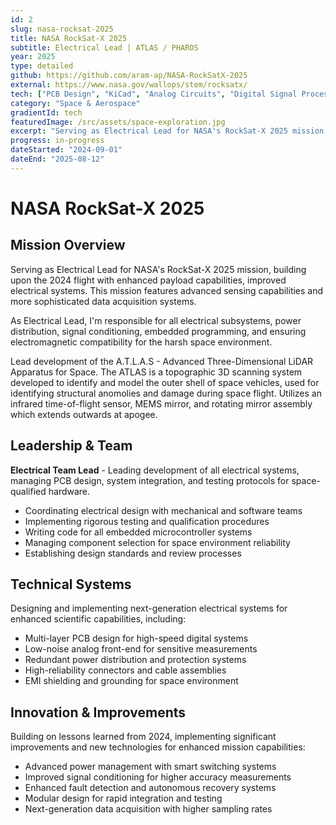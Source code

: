 ```yaml
---
id: 2
slug: nasa-rocksat-2025
title: NASA RockSat-X 2025
subtitle: Electrical Lead | ATLAS / PHAROS
year: 2025
type: detailed
github: https://github.com/aram-ap/NASA-RockSatX-2025
external: https://www.nasa.gov/wallops/stem/rocksatx/
tech: ["PCB Design", "KiCad", "Analog Circuits", "Digital Signal Processing", "Power Systems", "EMI/EMC", "Microcontrollers", "Sensor Interfaces", "Flight Avionics", "Testing & Validation"]
category: "Space & Aerospace"
gradientId: tech
featuredImage: /src/assets/space-exploration.jpg
excerpt: "Serving as Electrical Lead for NASA's RockSat-X 2025 mission, developing advanced electrical systems and leading the ATLAS 3D scanning payload for space vehicle structural analysis."
progress: in-progress
dateStarted: "2024-09-01"
dateEnd: "2025-08-12"
---
```


# NASA RockSat-X 2025

## Mission Overview

Serving as Electrical Lead for NASA's RockSat-X 2025 mission, building upon the 2024 flight with enhanced payload capabilities, improved electrical systems. This mission features advanced sensing capabilities and more sophisticated data acquisition systems.

As Electrical Lead, I'm responsible for all electrical subsystems, power distribution, signal conditioning, embedded programming, and ensuring electromagnetic compatibility for the harsh space environment.

Lead development of the A.T.L.A.S - Advanced Three-Dimensional LiDAR Apparatus for Space. The ATLAS is a topographic 3D scanning system developed to identify and model the outer shell of space vehicles, used for identifying structural anomolies and damage during space flight. Utilizes an infrared time-of-flight sensor, MEMS mirror, and rotating mirror assembly which extends outwards at apogee.

## Leadership & Team

**Electrical Team Lead** - Leading development of all electrical systems, managing PCB design, system integration, and testing protocols for space-qualified hardware.

- Coordinating electrical design with mechanical and software teams
- Implementing rigorous testing and qualification procedures
- Writing code for all embedded microcontroller systems
- Managing component selection for space environment reliability
- Establishing design standards and review processes

## Technical Systems

Designing and implementing next-generation electrical systems for enhanced scientific capabilities, including:

- Multi-layer PCB design for high-speed digital systems
- Low-noise analog front-end for sensitive measurements
- Redundant power distribution and protection systems
- High-reliability connectors and cable assemblies
- EMI shielding and grounding for space environment

## Innovation & Improvements

Building on lessons learned from 2024, implementing significant improvements and new technologies for enhanced mission capabilities:

- Advanced power management with smart switching systems
- Improved signal conditioning for higher accuracy measurements
- Enhanced fault detection and autonomous recovery systems
- Modular design for rapid integration and testing
- Next-generation data acquisition with higher sampling rates
